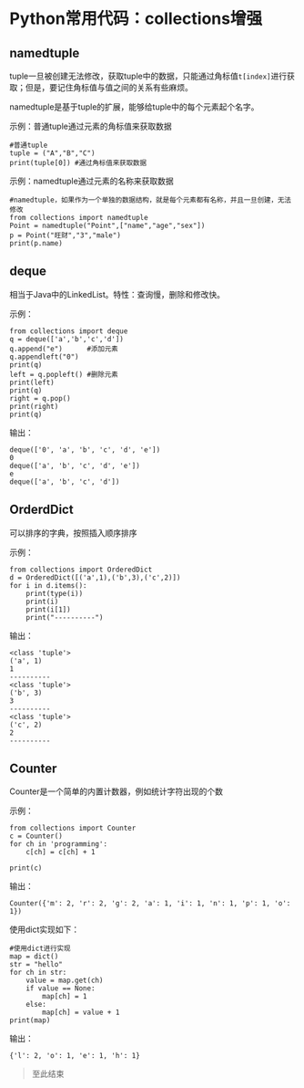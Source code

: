 # Python常用代码：collections增强 #



## namedtuple ##

tuple一旦被创建无法修改，获取tuple中的数据，只能通过角标值`t[index]`进行获取；但是，要记住角标值与值之间的关系有些麻烦。

namedtuple是基于tuple的扩展，能够给tuple中的每个元素起个名字。

示例：普通tuple通过元素的角标值来获取数据

	#普通tuple
	tuple = ("A","B","C")
	print(tuple[0]) #通过角标值来获取数据

示例：namedtuple通过元素的名称来获取数据

	#namedtuple，如果作为一个单独的数据结构，就是每个元素都有名称，并且一旦创建，无法修改
	from collections import namedtuple
	Point = namedtuple("Point",["name","age","sex"])
	p = Point("旺财","3","male")
	print(p.name)

## deque ##

相当于Java中的LinkedList。特性：查询慢，删除和修改快。

示例：

	from collections import deque
	q = deque(['a','b','c','d'])
	q.append("e")      #添加元素
	q.appendleft("0")
	print(q)
	left = q.popleft() #删除元素
	print(left)
	print(q)
	right = q.pop()
	print(right)
	print(q)

输出：

	deque(['0', 'a', 'b', 'c', 'd', 'e'])
	0
	deque(['a', 'b', 'c', 'd', 'e'])
	e
	deque(['a', 'b', 'c', 'd'])


## OrderdDict ##

可以排序的字典，按照插入顺序排序

示例：

	from collections import OrderedDict
	d = OrderedDict([('a',1),('b',3),('c',2)])
	for i in d.items():
	    print(type(i))
	    print(i)
	    print(i[1])
	    print("----------")

输出：

	<class 'tuple'>
	('a', 1)
	1
	----------
	<class 'tuple'>
	('b', 3)
	3
	----------
	<class 'tuple'>
	('c', 2)
	2
	----------

## Counter ##

Counter是一个简单的内置计数器，例如统计字符出现的个数

示例：

	from collections import Counter
	c = Counter()
	for ch in 'programming':
	    c[ch] = c[ch] + 1
	    
	print(c)

输出：


	Counter({'m': 2, 'r': 2, 'g': 2, 'a': 1, 'i': 1, 'n': 1, 'p': 1, 'o': 1})


使用dict实现如下：

	#使用dict进行实现
	map = dict()
	str = "hello"
	for ch in str:
	    value = map.get(ch)
	    if value == None:
	        map[ch] = 1
	    else:
	        map[ch] = value + 1
	print(map)

输出：

	{'l': 2, 'o': 1, 'e': 1, 'h': 1}

>至此结束


















